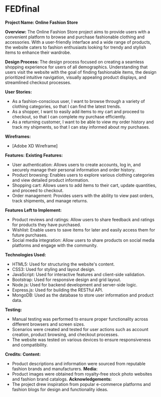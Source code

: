 # FEDfinal
**Project Name: Online Fashion Store**

**Overview:**
The Online Fashion Store project aims to provide users with a convenient platform to browse and purchase fashionable clothing and accessories. With a user-friendly interface and a wide range of products, the website caters to fashion enthusiasts looking for trendy and stylish items to enhance their wardrobe.

**Design Process:**
The design process focused on creating a seamless shopping experience for users of all demographics. Understanding that users visit the website with the goal of finding fashionable items, the design prioritized intuitive navigation, visually appealing product displays, and streamlined checkout processes.

**User Stories:**
- As a fashion-conscious user, I want to browse through a variety of clothing categories, so that I can find the latest trends.
- As a shopper, I want to easily add items to my cart and proceed to checkout, so that I can complete my purchase efficiently.
- As a returning customer, I want to be able to view my order history and track my shipments, so that I can stay informed about my purchases.

**Wireframes:**
- [Adobe XD Wireframe]

**Features:**
**Existing Features:**
- User authentication: Allows users to create accounts, log in, and securely manage their personal information and order history.
- Product browsing: Enables users to explore various clothing categories and view detailed product information.
- Shopping cart: Allows users to add items to their cart, update quantities, and proceed to checkout.
- Order management: Provides users with the ability to view past orders, track shipments, and manage returns.

**Features Left to Implement:**
- Product reviews and ratings: Allow users to share feedback and ratings for products they have purchased.
- Wishlist: Enable users to save items for later and easily access them for future purchases.
- Social media integration: Allow users to share products on social media platforms and engage with the community.

**Technologies Used:**
- HTML5: Used for structuring the website's content.
- CSS3: Used for styling and layout design.
- JavaScript: Used for interactive features and client-side validation.
- Bootstrap: Used for responsive design and grid layout.
- Node.js: Used for backend development and server-side logic.
- Express.js: Used for building the RESTful API.
- MongoDB: Used as the database to store user information and product data.

**Testing:**
- Manual testing was performed to ensure proper functionality across different browsers and screen sizes.
- Scenarios were created and tested for user actions such as account creation, product browsing, and checkout processes.
- The website was tested on various devices to ensure responsiveness and compatibility.

**Credits:**
**Content:**
- Product descriptions and information were sourced from reputable fashion brands and manufacturers.
**Media:**
- Product images were obtained from royalty-free stock photo websites and fashion brand catalogs.
**Acknowledgements:**
- The project drew inspiration from popular e-commerce platforms and fashion blogs for design and functionality ideas.